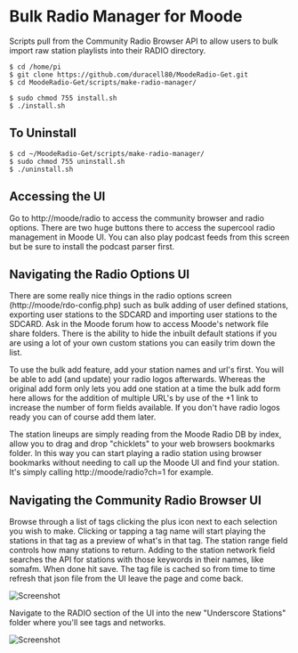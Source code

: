 # Bulk Radio Manager for Moode

Scripts pull from the Community Radio Browser API to allow users to bulk import raw station playlists into their RADIO directory.

```
$ cd /home/pi
$ git clone https://github.com/duracell80/MoodeRadio-Get.git
$ cd MoodeRadio-Get/scripts/make-radio-manager/

$ sudo chmod 755 install.sh
$ ./install.sh
```

## To Uninstall
```
$ cd ~/MoodeRadio-Get/scripts/make-radio-manager/
$ sudo chmod 755 uninstall.sh
$ ./uninstall.sh
```

## Accessing the UI
Go to http://moode/radio to access the community browser and radio options. There are two huge buttons there to access the supercool radio management in Moode UI. You can also play podcast feeds from this screen but be sure to install the podcast parser first.

## Navigating the Radio Options UI
There are some really nice things in the radio options screen (http://moode/rdo-config.php) such as bulk adding of user defined stations, exporting user stations to the SDCARD and importing user stations to the SDCARD. Ask in the Moode forum how to access Moode's network file share folders. There is the ability to hide the inbuilt default stations if you are using a lot of your own custom stations you can easily trim down the list.

To use the bulk add feature, add your station names and url's first. You will be able to add (and update) your radio logos afterwards. Whereas the original add form only lets you add one station at a time the bulk add form here allows for the addition of multiple URL's by use of the +1 link to increase the number of form fields available. If you don't have radio logos ready you can of course add them later.

The station lineups are simply reading from the Moode Radio DB by index, allow you to drag and drop "chicklets" to your web browsers bookmarks folder. In this way you can start playing a radio station using browser bookmarks without needing to call up the Moode UI and find your station. It's simply calling http://moode/radio?ch=1 for example.

## Navigating the Community Radio Browser UI
Browse through a list of tags clicking the plus icon next to each selection you wish to make. Clicking or tapping a tag name will start playing the stations in that tag as a preview of what's in that tag. The station range field controls how many stations to return. Adding to the station network field searches the API for stations with those keywords in their names, like somafm. When done hit save. The tag file is cached so from time to time refresh that json file from the UI leave the page and come back.

![Screenshot](https://raw.githubusercontent.com/duracell80/MoodeRadio-Get/master/scripts/make-radio-manager/001.png)



Navigate to the RADIO section of the UI into the new "Underscore Stations" folder where you'll see tags and networks.

![Screenshot](https://raw.githubusercontent.com/duracell80/MoodeRadio-Get/master/scripts/make-radio-manager/002.png)
